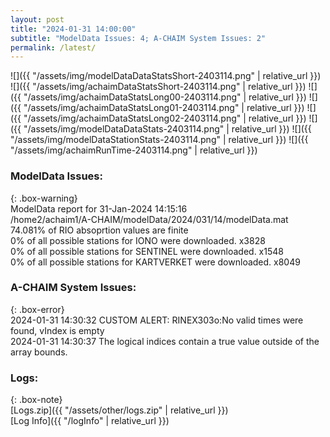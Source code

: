 ```yaml
---
layout: post
title: "2024-01-31 14:00:00"
subtitle: "ModelData Issues: 4; A-CHAIM System Issues: 2"
permalink: /latest/
---
```


![]({{ "/assets/img/modelDataDataStatsShort-2403114.png" | relative_url }})
![]({{ "/assets/img/achaimDataStatsShort-2403114.png" | relative_url }})
![]({{ "/assets/img/achaimDataStatsLong00-2403114.png" | relative_url }})
![]({{ "/assets/img/achaimDataStatsLong01-2403114.png" | relative_url }})
![]({{ "/assets/img/achaimDataStatsLong02-2403114.png" | relative_url }})
![]({{ "/assets/img/modelDataDataStats-2403114.png" | relative_url }})
![]({{ "/assets/img/modelDataStationStats-2403114.png" | relative_url }})
![]({{ "/assets/img/achaimRunTime-2403114.png" | relative_url }})


### ModelData Issues:  
  
{: .box-warning}  
 ModelData report for 31-Jan-2024 14:15:16   
 /home2/achaim1/A-CHAIM/modelData/2024/031/14/modelData.mat   
 74.081% of RIO absoprtion values are finite   
 0% of all possible stations for IONO were downloaded. x3828   
 0% of all possible stations for SENTINEL were downloaded. x1548   
 0% of all possible stations for KARTVERKET were downloaded. x8049   
  
### A-CHAIM System Issues:  
  
{: .box-error}  
2024-01-31 14:30:32 CUSTOM ALERT: RINEX303o:No valid times were found, vIndex is empty  
2024-01-31 14:30:37 The logical indices contain a true value outside of the array bounds.  

### Logs:  
  
{: .box-note}  
[Logs.zip]({{ "/assets/other/logs.zip" | relative_url }})  
[Log Info]({{ "/logInfo" | relative_url }})  
